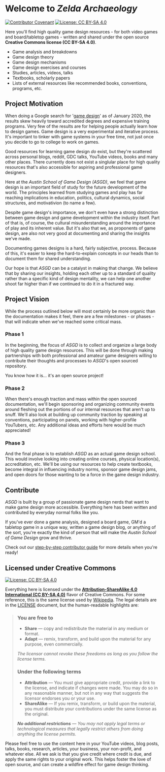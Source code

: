 # Welcome to *Zelda Archaeology*

[![Contributor Covenant](https://img.shields.io/badge/Contributor%20Covenant-v2.0%20adopted-ff69b4.svg)](CODE_OF_CONDUCT.md)
[![License: CC BY-SA 4.0](https://img.shields.io/badge/License-CC%20BY--SA%204.0-lightgrey.svg)](https://creativecommons.org/licenses/by-sa/4.0/)

Here you'll find high quality game design resources - for both video games and board/tabletop games - written and shared under the open source **Creative Commons license (CC BY-SA 4.0)**.

- Game analysis and breakdowns
- Game design theory
- Game design mechanisms
- Game design exercises and courses
- Studies, articles, videos, talks
- Textbooks, scholarly papers
- Lists of external resources like recommended books, conventions, programs, etc.

## Project Motivation

When doing a Google search for '[game design](http://google.com/#q=game+design)' as of January 2020, the results skew heavily toward accredited degrees and expensive training programs.
Very few of the results are for helping people actually learn how to design games.
Game design is a very experimental and iterative process.
It's important to tinker with game systems in your free time, not just once you decide to go to college to work on games.

Good resources for learning game design *do* exist, but they're scattered across personal blogs, reddit, GDC talks, YouTube videos, books and many other places.
There currently does not exist a singlular place for high quality resources that's also accessible for aspiring and professional game designers.

Here at the *Austin School of Game Design (ASGD)*, we feel that game design is an important field of study for the future development of the world.
The principles learned from studying games and play has far reaching implications in education, politics, cultural dynamics, social structures, and motivativion (to name a few).

Despite game design's importance, we don't even have a strong distinction between game design and game development within the industry itself.
Part of that is, of course, the cultural misunderstanding around the importance of play and its inherent value.
But it's also that we, as proponents of game design, are also not very good at documenting and sharing the insights we've made.

Documenting games designs is a hard, fairly subjective, process.
Because of this, it's easier to keep the hard-to-explain concepts in our heads than to document them for shared understanding.

Our hope is that *ASGD* can be a catalyst in making that change.
We believe that by sharing our insights, holding each other up to a standard of quality rather than a specific kind of design mentality, we can help one another shoot far higher than if we continued to do it in a fractured way.

## Project Vision

While the process outlined below will most certainly be more organic than the documentation makes it feel, there are a few milestones - or phases - that will indicate when we've reached some critical mass.

### Phase 1

In the beginning, the focus of *ASGD* is to collect and organize a large body of high quality game design resources.
This will be done through making partnerships with both professional and amateur game designers willing to contribute their thoughts and processes to *ASGD*'s open sourced repository.

You know how it is... it's an open source project!

### Phase 2

When there's enough traction and mass within the open sourced documentation, we'll begin sponsoring and organizing community events around fleshing out the portions of our internal resources that aren't up to snuff.
We'll also look at building up community traction by speaking at conventions, participating on panels, working with higher-profile YouTubers, etc.
Any additional ideas and efforts here would be much appreciated!

### Phase 3

And the final phase is to establish *ASGD* as an actual game design school.
This would involve looking into creating online courses, physical location(s), accreditation, etc.
We'll be using our resources to help create textbooks, become integral in influencing industry norms, sponsor game design jams, and open doors for those wanting to be a force in the game design industry.

## Contribute

*ASGD* is built by a group of passionate game design nerds that want to make game design more accessible.
Everything here has been written and contributed by everyday normal folks like you.

If you've ever done a game analysis, designed a board game, GM'd a tabletop game in a unique way, written a game design blog, or anything of the sort, you're exactly the kind of person that will make the *Austin School of Game Design* grow and thrive.

Check out our [step-by-step contributor guide](/CONTRIBUTOR.md) for more details when you're ready!

## Licensed under Creative Commons

[![License: CC BY-SA 4.0](https://img.shields.io/badge/License-CC%20BY--SA%204.0-lightgrey.svg)](https://creativecommons.org/licenses/by-sa/4.0/)

Everything here is licensed under the **[Attribution-ShareAlike 4.0 International (CC BY-SA 4.0)](https://creativecommons.org/licenses/by-sa/4.0/)** flavor of Creative Commons.
For some reference, this is the same license used by [Wikipedia](https://en.wikipedia.org/wiki/Wikipedia:Copyrights).
The legal details are in the [LICENSE](/LICENSE.md) document, but the human-readable highlights are:

> ### You are free to
>
> - **Share** — copy and redistribute the material in any medium or format.
> - **Adapt** — remix, transform, and build upon the material for any purpose, even commercially.
>
> *The licensor cannot revoke these freedoms as long as you follow the license terms.*
>
> ### Under the following terms
>
> - **Attribution** — You must give appropriate credit, provide a link to the license, and indicate if changes were made.
You may do so in any reasonable manner, but not in any way that suggests the licensor endorses you or your use.
> - **ShareAlike** — If you remix, transform, or build upon the material, you must distribute your contributions under the same license as the original.
>
> ***No additional restrictions** — You may not apply legal terms or technological measures that legally restrict others from doing anything the license permits.*

Please feel free to use the content here in your YouTube videos, blog posts, talks, books, research, articles, your business, your non-profit, and whatever else.
All we ask is that you give credit where credit is due, and apply the same rights to your original work.
This helps foster the love of open source, and can create a wildfire effect for game design thinking.
